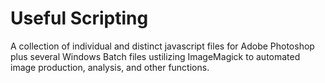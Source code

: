 # Useful Scripting

A collection of individual and distinct javascript files for Adobe Photoshop plus several Windows Batch files ustilizing ImageMagick to automated image production, analysis, and other functions.
